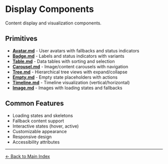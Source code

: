 # Display Components

Content display and visualization components.

## Primitives

- **[Avatar.md](./Avatar.md)** - User avatars with fallbacks and status indicators
- **[Badge.md](./Badge.md)** - Labels and status indicators with variants
- **[Table.md](./Table.md)** - Data tables with sorting and selection
- **[Carousel.md](./Carousel.md)** - Image/content carousels with navigation
- **[Tree.md](./Tree.md)** - Hierarchical tree views with expand/collapse
- **[Empty.md](./Empty.md)** - Empty state placeholders with actions
- **[Timeline.md](./Timeline.md)** - Timeline visualization (vertical/horizontal)
- **[Image.md](./Image.md)** - Images with loading states and fallbacks

## Common Features

- Loading states and skeletons
- Fallback content support
- Interactive states (hover, active)
- Customizable appearance
- Responsive design
- Accessibility attributes

---

[← Back to Main Index](../README.md)
